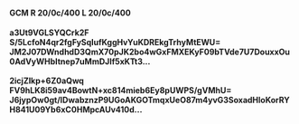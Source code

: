 #### GCM R 20/0c/400 L 20/0c/400
**a3Ut9VGLSYQCrk2F**<br/>**S/5LcfoN4qr2fgFySqIufKggHvYuKDREkgTrhyMtEWU=**<br/>**JM2J07DWndhdD3QmX70pJK2bo4wGxFMXEKyF09bTVde7U7DouxxOu0AdVyWHbItnep7uMmDJIf5xKTt3...**<br/><br/>
**2icjZIkp+6Z0aQwq**<br/>**FV9hLK8i59av4BowtN+xc814mieb6Ey8pUWPS/gVMhU=**<br/>**J6jypOw0gt/IDwabznzP9UGoAKGOTmqxUeO87m4yvG3SoxadHloKorRYH841U09Yb6xC0HMpcAUv410d...**